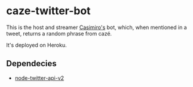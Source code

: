 # caze-twitter-bot

This is the host and streamer [Casimiro's](https://twitter.com/Casimiro) bot, which, when mentioned in a tweet, returns a random phrase from cazé.

It's deployed on Heroku.

## Dependecies

- [node-twitter-api-v2](https://github.com/PLhery/node-twitter-api-v2)

